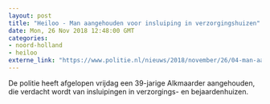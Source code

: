 ```yaml
---
layout: post
title: "Heiloo - Man aangehouden voor insluiping in verzorgingshuizen"
date: Mon, 26 Nov 2018 12:48:00 GMT
categories: 
- noord-holland 
- heiloo 
externe_link: "https://www.politie.nl/nieuws/2018/november/26/04-man-aangehouden-voor-insluiping-in-verzorgingshuizen.html"
---
```


De politie heeft afgelopen vrijdag een 39-jarige Alkmaarder aangehouden, die verdacht wordt van insluipingen in verzorgings- en bejaardenhuizen.

